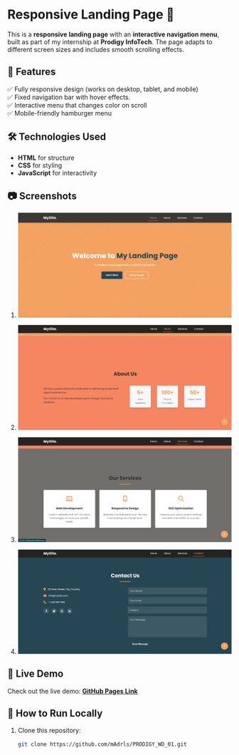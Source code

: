 # Responsive Landing Page 🚀  

This is a **responsive landing page** with an **interactive navigation menu**, built as part of my internship at **Prodigy InfoTech**. The page adapts to different screen sizes and includes smooth scrolling effects.  

## 🔹 Features  
✅ Fully responsive design (works on desktop, tablet, and mobile)  
✅ Fixed navigation bar with hover effects.  
✅ Interactive menu that changes color on scroll  
✅ Mobile-friendly hamburger menu 

## 🛠️ Technologies Used  
- **HTML** for structure  
- **CSS** for styling  
- **JavaScript** for interactivity  


## 📷 Screenshots  
1. ![](image.png)


2. ![](image-1.png)


3. ![](image-2.png)


4. ![](image-3.png)


## 🚀 Live Demo  
Check out the live demo: **[GitHub Pages Link](https://github.com/mAdrls/PRODIGY_WD_01.git)**  

## 📌 How to Run Locally  
1. Clone this repository:  
   ```sh
   git clone https://github.com/mAdrls/PRODIGY_WD_01.git

